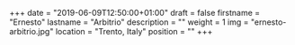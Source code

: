 +++
date = "2019-06-09T12:50:00+01:00"
draft = false
firstname = "Ernesto"
lastname = "Arbitrio"
description = ""
weight = 1
img = "ernesto-arbitrio.jpg"
location = "Trento, Italy"
position = ""
+++

